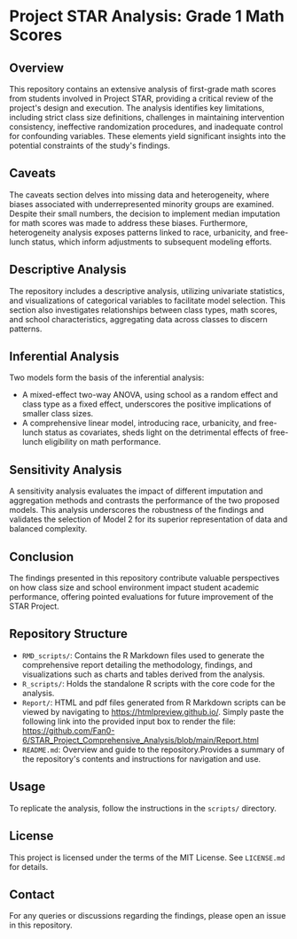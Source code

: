 # Project STAR Analysis: Grade 1 Math Scores

## Overview
This repository contains an extensive analysis of first-grade math scores from students involved in Project STAR, providing a critical review of the project's design and execution. The analysis identifies key limitations, including strict class size definitions, challenges in maintaining intervention consistency, ineffective randomization procedures, and inadequate control for confounding variables. These elements yield significant insights into the potential constraints of the study's findings.

## Caveats
The caveats section delves into missing data and heterogeneity, where biases associated with underrepresented minority groups are examined. Despite their small numbers, the decision to implement median imputation for math scores was made to address these biases. Furthermore, heterogeneity analysis exposes patterns linked to race, urbanicity, and free-lunch status, which inform adjustments to subsequent modeling efforts.

## Descriptive Analysis
The repository includes a descriptive analysis, utilizing univariate statistics, and visualizations of categorical variables to facilitate model selection. This section also investigates relationships between class types, math scores, and school characteristics, aggregating data across classes to discern patterns.

## Inferential Analysis
Two models form the basis of the inferential analysis:
- A mixed-effect two-way ANOVA, using school as a random effect and class type as a fixed effect, underscores the positive implications of smaller class sizes.
- A comprehensive linear model, introducing race, urbanicity, and free-lunch status as covariates, sheds light on the detrimental effects of free-lunch eligibility on math performance.

## Sensitivity Analysis
A sensitivity analysis evaluates the impact of different imputation and aggregation methods and contrasts the performance of the two proposed models. This analysis underscores the robustness of the findings and validates the selection of Model 2 for its superior representation of data and balanced complexity.

## Conclusion
The findings presented in this repository contribute valuable perspectives on how class size and school environment impact student academic performance, offering pointed evaluations for future improvement of the STAR Project.

## Repository Structure
- `RMD_scripts/`: Contains the R Markdown files used to generate the comprehensive report detailing the methodology, findings, and visualizations such as charts and tables derived from the analysis.
- `R_scripts/`: Holds the standalone R scripts with the core code for the analysis.
- `Report/`: HTML and pdf files generated from R Markdown scripts can be viewed by navigating to https://htmlpreview.github.io/. Simply paste the following link into the provided input box to render the file: https://github.com/Fan0-6/STAR_Project_Comprehensive_Analysis/blob/main/Report.html
- `README.md`: Overview and guide to the repository.Provides a summary of the repository's contents and instructions for navigation and use.

## Usage
To replicate the analysis, follow the instructions in the `scripts/` directory.

## License
This project is licensed under the terms of the MIT License. See `LICENSE.md` for details.

## Contact
For any queries or discussions regarding the findings, please open an issue in this repository.
